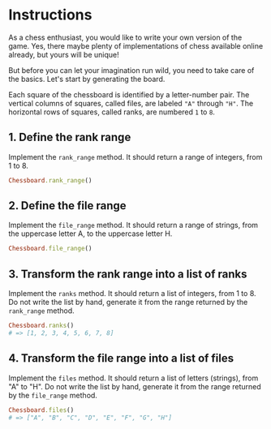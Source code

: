 # Instructions

As a chess enthusiast, you would like to write your own version of the game. Yes, there maybe plenty of implementations of chess available online already, but yours will be unique!

But before you can let your imagination run wild, you need to take care of the basics. Let's start by generating the board.

Each square of the chessboard is identified by a letter-number pair. The vertical columns of squares, called files, are labeled `"A"` through `"H"`. The horizontal rows of squares, called ranks, are numbered `1` to `8`.

## 1. Define the rank range

Implement the `rank_range` method. It should return a range of integers, from 1 to 8.

```ruby
Chessboard.rank_range()
```

## 2. Define the file range

Implement the `file_range` method. It should return a range of strings, from the uppercase letter A, to the uppercase letter H.

```ruby
Chessboard.file_range()
```

## 3. Transform the rank range into a list of ranks

Implement the `ranks` method. It should return a list of integers, from 1 to 8. Do not write the list by hand, generate it from the range returned by the `rank_range` method.

```ruby
Chessboard.ranks()
# => [1, 2, 3, 4, 5, 6, 7, 8]
```

## 4. Transform the file range into a list of files

Implement the `files` method. It should return a list of letters (strings), from "A" to "H". Do not write the list by hand, generate it from the range returned by the `file_range` method.

```ruby
Chessboard.files()
# => ["A", "B", "C", "D", "E", "F", "G", "H"]
```
